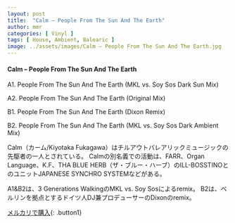 ```yaml
---
layout: post
title:  "Calm – People From The Sun And The Earth"
author: mmr
categories: [ Vinyl ]
tags: [ House, Ambient, Balearic ]
image: ../assets/images/Calm – People From The Sun And The Earth.jpg
---
```


#### Calm – People From The Sun And The Earth

A1. People From The Sun And The Earth (MKL vs. Soy Sos Dark Sun Mix)

A2. People From The Sun And The Earth (Original Mix)

B1. People From The Sun And The Earth (Dixon Remix)

B2. People From The Sun And The Earth (MKL vs. Soy Sos Dark Ambient Mix)

Calm（カーム/Kiyotaka Fukagawa）はチルアウトバレアリックミュージックの先駆者の一人とされている。 Calmの別名義での活動は、FARR、Organ Language、K.F、THA BLUE HERB（ザ・ブルー・ハーブ）のILL-BOSSTINOとのユニットJAPANESE SYNCHRO SYSTEMなどがある。

A1&B2は、3 Generations WalkingのMKL vs. Soy Sosによるremix。
B2は、ベルリンを拠点とするドイツ人DJ兼プロデューサーのDixonのremix。

[メルカリで購入](https://jp.mercari.com/item/m88603722096){: .button1}


